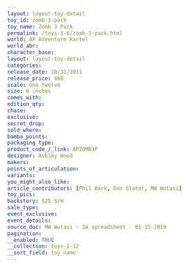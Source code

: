 ```yaml
---
layout: layout-toy-detail 
toy_id: zomb-3-pack
toy_name: Zomb 3 Pack
permalink: /toys-1-6/zomb-3-pack.html
world: AP Adventure Kartel
world_abr: 
character_base: 
layout: layout-toy-detail
categories: 
release_date: 10/31/2011
release_price: $68 
scale: one twelve
size: 6 inches
comes_with: 
edition_qty: 
chase: 
exclusive: 
secret_drop: 
sold_where: 
bamba_points: 
packaging_type: 
product_code_/_link: APZOMB3P
designer: Ashley Wood
makers: 
points_of_articulation: 
variants: 
you_might_also_like: 
article_contributors: [Phil Back, Don Slater, MW Wutasi]
toy_pics: 
backstory: $25 S/H
sale_type: 
event_exclusive: 
event_details: 
source_doc: MW Wutasi - 3A spreadsheet - 01-15-2019
pagination: 
__enabled: TRUE
__collection: toys-1-12
__sort_field: toy_name'
---
```

